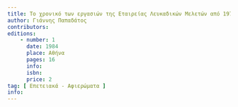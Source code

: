 ```yaml
---
title: Το χρονικό των εργασιών της Εταιρείας Λευκαδικών Μελετών από 1971-1984
author: Γιάννης Παπαδάτος
contributors: 
editions: 
    - number: 1
      date: 1984
      place: Αθήνα
      pages: 16
      info: 
      isbn: 
      price: 2
tag: [ Επετειακά - Αφιερώματα ]
info: 
---
```

